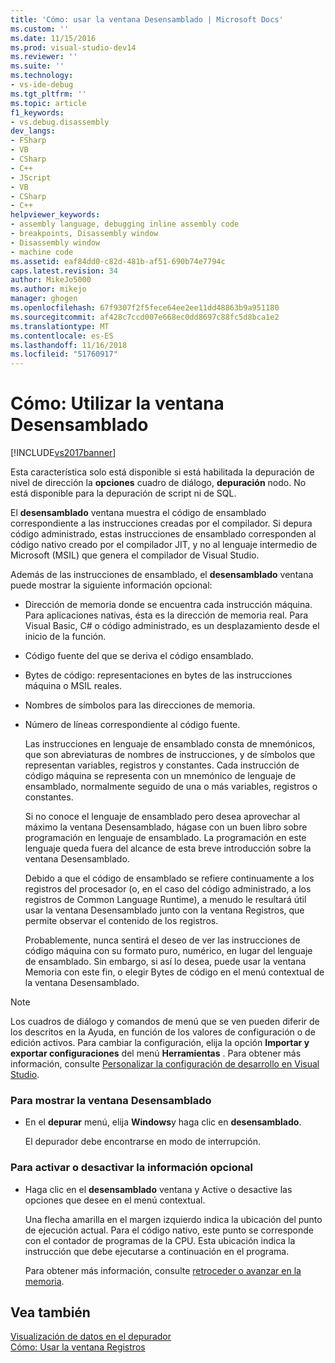 ```yaml
---
title: 'Cómo: usar la ventana Desensamblado | Microsoft Docs'
ms.custom: ''
ms.date: 11/15/2016
ms.prod: visual-studio-dev14
ms.reviewer: ''
ms.suite: ''
ms.technology:
- vs-ide-debug
ms.tgt_pltfrm: ''
ms.topic: article
f1_keywords:
- vs.debug.disassembly
dev_langs:
- FSharp
- VB
- CSharp
- C++
- JScript
- VB
- CSharp
- C++
helpviewer_keywords:
- assembly language, debugging inline assembly code
- breakpoints, Disassembly window
- Disassembly window
- machine code
ms.assetid: eaf84dd0-c82d-481b-af51-690b74e7794c
caps.latest.revision: 34
author: MikeJo5000
ms.author: mikejo
manager: ghogen
ms.openlocfilehash: 67f9307f2f5fece64ee2ee11dd48863b9a951180
ms.sourcegitcommit: af428c7ccd007e668ec0dd8697c88fc5d8bca1e2
ms.translationtype: MT
ms.contentlocale: es-ES
ms.lasthandoff: 11/16/2018
ms.locfileid: "51760917"
---
```

# <a name="how-to-use-the-disassembly-window"></a>Cómo: Utilizar la ventana Desensamblado
[!INCLUDE[vs2017banner](../includes/vs2017banner.md)]

Esta característica solo está disponible si está habilitada la depuración de nivel de dirección la **opciones** cuadro de diálogo, **depuración** nodo. No está disponible para la depuración de script ni de SQL.  
  
 El **desensamblado** ventana muestra el código de ensamblado correspondiente a las instrucciones creadas por el compilador. Si depura código administrado, estas instrucciones de ensamblado corresponden al código nativo creado por el compilador JIT, y no al lenguaje intermedio de Microsoft (MSIL) que genera el compilador de Visual Studio.  
  
 Además de las instrucciones de ensamblado, el **desensamblado** ventana puede mostrar la siguiente información opcional:  
  
- Dirección de memoria donde se encuentra cada instrucción máquina. Para aplicaciones nativas, ésta es la dirección de memoria real. Para Visual Basic, C# o código administrado, es un desplazamiento desde el inicio de la función.  
  
- Código fuente del que se deriva el código ensamblado.  
  
- Bytes de código: representaciones en bytes de las instrucciones máquina o MSIL reales.  
  
- Nombres de símbolos para las direcciones de memoria.  
  
- Número de líneas correspondiente al código fuente.  
  
  Las instrucciones en lenguaje de ensamblado consta de mnemónicos, que son abreviaturas de nombres de instrucciones, y de símbolos que representan variables, registros y constantes. Cada instrucción de código máquina se representa con un mnemónico de lenguaje de ensamblado, normalmente seguido de una o más variables, registros o constantes.  
  
  Si no conoce el lenguaje de ensamblado pero desea aprovechar al máximo la ventana Desensamblado, hágase con un buen libro sobre programación en lenguaje de ensamblado. La programación en este lenguaje queda fuera del alcance de esta breve introducción sobre la ventana Desensamblado.  
  
  Debido a que el código de ensamblado se refiere continuamente a los registros del procesador (o, en el caso del código administrado, a los registros de Common Language Runtime), a menudo le resultará útil usar la ventana Desensamblado junto con la ventana Registros, que permite observar el contenido de los registros.  
  
  Probablemente, nunca sentirá el deseo de ver las instrucciones de código máquina con su formato puro, numérico, en lugar del lenguaje de ensamblado. Sin embargo, si así lo desea, puede usar la ventana Memoria con este fin, o elegir Bytes de código en el menú contextual de la ventana Desensamblado.  
  
> [!NOTE]
>  Los cuadros de diálogo y comandos de menú que se ven pueden diferir de los descritos en la Ayuda, en función de los valores de configuración o de edición activos. Para cambiar la configuración, elija la opción **Importar y exportar configuraciones** del menú **Herramientas** . Para obtener más información, consulte [Personalizar la configuración de desarrollo en Visual Studio](http://msdn.microsoft.com/en-us/22c4debb-4e31-47a8-8f19-16f328d7dcd3).  
  
### <a name="to-display-the-disassembly-window"></a>Para mostrar la ventana Desensamblado  
  
-   En el **depurar** menú, elija **Windows**y haga clic en **desensamblado**.  
  
     El depurador debe encontrarse en modo de interrupción.  
  
### <a name="to-turn-optional-information-on-or-off"></a>Para activar o desactivar la información opcional  
  
-   Haga clic en el **desensamblado** ventana y Active o desactive las opciones que desee en el menú contextual.  
  
     Una flecha amarilla en el margen izquierdo indica la ubicación del punto de ejecución actual. Para el código nativo, este punto se corresponde con el contador de programas de la CPU. Esta ubicación indica la instrucción que debe ejecutarse a continuación en el programa.  
  
     Para obtener más información, consulte [retroceder o avanzar en la memoria](../debugger/how-to-page-up-or-down-in-memory.md).  
  
## <a name="see-also"></a>Vea también  
 [Visualización de datos en el depurador](../debugger/viewing-data-in-the-debugger.md)   
 [Cómo: Usar la ventana Registros](../debugger/how-to-use-the-registers-window.md)





